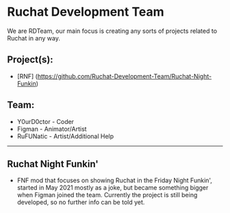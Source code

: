 # Ruchat Development Team
We are RDTeam, our main focus is creating any sorts of projects related to Ruchat in any way.

## Project(s):
- [RNF] (https://github.com/Ruchat-Development-Team/Ruchat-Night-Funkin)

## Team:
* Y0urD0ctor - Coder
* Figman - Animator/Artist
* RuFUNatic - Artist/Additional Help
_____________________________________

## Ruchat Night Funkin'
- FNF mod that focuses on showing Ruchat in the Friday Night Funkin', started in May 2021 mostly as a joke, but became something bigger when Figman joined the team. 
Currently the project is still being developed, so no further info can be told yet.
